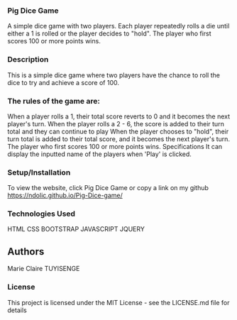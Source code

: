 ### Pig Dice Game
A simple dice game with two players. 
Each player repeatedly rolls a die until either a 1 is rolled or the player decides to "hold". The player who first scores 100 or more points wins.

### Description
This is a simple dice game where two players have the chance to roll the dice to try and achieve a score of 100.

### The rules of the game are:

When a player rolls a 1, their total score reverts to 0 and it becomes the next player's turn.
When the player rolls a 2 - 6, the score is added to their turn total and they can continue to play
When the player chooses to "hold", their turn total is added to their total score, and it becomes the next player's turn.
The player who first scores 100 or more points wins.
Specifications
It can display the inputted name of the players when 'Play' is clicked.

### Setup/Installation
To view the website, click Pig Dice Game or copy a link on my github
https://ndolic.github.io/Pig-Dice-game/

### Technologies Used
HTML
CSS
BOOTSTRAP
JAVASCRIPT
JQUERY

## Authors
Marie Claire TUYISENGE

### License
This project is licensed under the MIT License - see the LICENSE.md file for details

